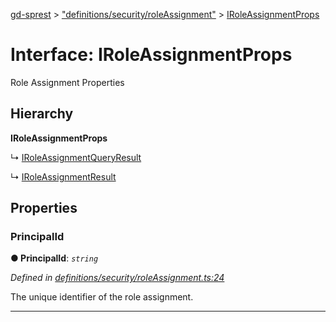 [gd-sprest](../README.md) > ["definitions/security/roleAssignment"](../modules/_definitions_security_roleassignment_.md) > [IRoleAssignmentProps](../interfaces/_definitions_security_roleassignment_.iroleassignmentprops.md)



# Interface: IRoleAssignmentProps


Role Assignment Properties

## Hierarchy

**IRoleAssignmentProps**

↳  [IRoleAssignmentQueryResult](_definitions_security_roleassignment_.iroleassignmentqueryresult.md)




↳  [IRoleAssignmentResult](_definitions_security_roleassignment_.iroleassignmentresult.md)









## Properties
<a id="principalid"></a>

###  PrincipalId

**●  PrincipalId**:  *`string`* 

*Defined in [definitions/security/roleAssignment.ts:24](https://github.com/gunjandatta/sprest/blob/3de79f1/src/definitions/security/roleAssignment.ts#L24)*



The unique identifier of the role assignment.




___



